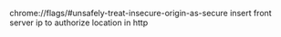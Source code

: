 chrome://flags/#unsafely-treat-insecure-origin-as-secure
insert front server ip to authorize location in http
